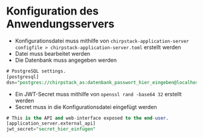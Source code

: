# Konfiguration des Anwendungsservers
- Konfigurationsdatei muss mithilfe von `chirpstack-application-server configfile > chirpstack-application-server.toml` erstellt werden
- Datei muss bearbeitet werden
- Die Datenbank muss angegeben werden
```sql
# PostgreSQL settings.
[postgresql]
dsn="postgres://chirpstack_as:datenbank_passwort_hier_eingeben@localhost/chirpstack_as?sslmode=disable"
```
- Ein JWT-Secret muss mithilfe von `openssl rand -base64 32` erstellt werden
- Secret muss in die Konfigurationsdatei eingefügt werden
```sql
# This is the API and web-interface exposed to the end-user.
[application_server.external_api]
jwt_secret="secret_hier_einfügen"
```